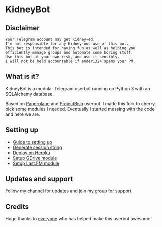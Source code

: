 # KidneyBot

## Disclaimer

```
Your Telegram account may get Kidney-ed.
I'm not responsible for any Kidney-ous use of this bot.
This bot is intended for having fun as well as helping you
efficiently manage groups and automate some boring stuff.
Use this bot at your own risk, and use it sensibly.
I will not be held accountable if ender1324 spams your PM.
```

## What is it?

KidneyBot is a modular Telegram userbot running on Python 3 with an SQLAlchemy database.

Based on [Paperplane](https://github.com/RaphielGang/Telegram-UserBot) and [ProjectBish](https://github.com/adekmaulana/ProjectBish) userbot.
I made this fork to cherry-pick some modules I needed. Eventually I started messing with the code and here we are.

## Setting up

- [Guide to setting up](https://kenharris.xyz/userbot)
- [Generate session string](http://sessiongen.kenhv.repl.run)
- [Deploy on Heroku](https://heroku.com/deploy?template=https://github.com/selfrisingfloor/kidneybot/tree/master)
- [Setup GDrive module](https://telegra.ph/How-To-Setup-Google-Drive-04-03)
- [Setup Last.FM module](https://telegra.ph/How-to-set-up-LastFM-module-for-Paperplane-userbot-11-02)

## Updates and support

Follow my [channel](https://t.me/KenVerse) for updates and join my [group](https://t.me/KensurOT) for support.

## Credits

Huge thanks to [everyone](https://github.com/KenHV/KensurBot/graphs/contributors) who has helped make this userbot awesome!
